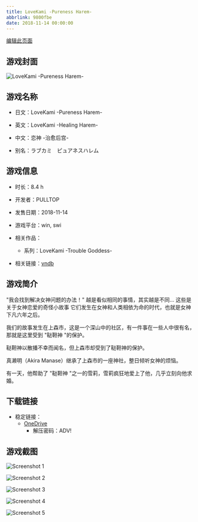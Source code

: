 ```yaml
---
title: LoveKami -Pureness Harem-
abbrlink: 9800fbe
date: 2018-11-14 00:00:00
---
```

[编辑此页面](https://github.com/ACG-3/ADV3-source/blob/main/source/_posts/games/LoveKami%20-Pureness%20Harem-.md)

## 游戏封面

![LoveKami -Pureness Harem-](https://pan.timero.xyz/d/onedrive/img_lib_001/LoveKami%20-Pureness%20Harem-_cover.avif)


## 游戏名称

- 日文：LoveKami -Pureness Harem-
- 英文：LoveKami -Healing Harem-
- 中文：恋神 -治愈后宫-

- 别名：ラブカミ　ピュアネスハレム


## 游戏信息

- 时长：8.4 h
- 开发者：PULLTOP
- 发售日期：2018-11-14
- 游戏平台：win, swi
- 相关作品：
   - 系列：LoveKami -Trouble Goddess-

- 相关链接：[vndb](https://vndb.org/v24472)


## 游戏简介

"我会找到解决女神问题的办法！"
越是看似相同的事情，其实越是不同...
这些是关于女神恋爱的奇怪小故事
它们发生在女神和人类相依为命的时代，也就是女神下凡六年之后。

我们的故事发生在上森市，这是一个深山中的社区，有一件事在一些人中很有名，那就是这里受到 "鞑靼神 "的保护。

鞑靼神以散播不幸而闻名，但上森市却受到了鞑靼神的保护。

真濑明（Akira Manase）继承了上森市的一座神社，整日倾听女神的烦恼。

有一天，他帮助了 "鞑靼神 "之一的雪莉，雪莉疯狂地爱上了他，几乎立刻向他求婚。




## 下载链接

- 稳定链接：
    - [OneDrive](https://pan.timero.xyz/onedrive/adv_lib_001/LoveKami%20-Pureness%20Harem-)
        - 解压密码：ADV!



## 游戏截图


![Screenshot 1](https://pan.timero.xyz/d/onedrive/img_lib_001/LoveKami%20-Pureness%20Harem-_Screenshot_1.avif)

![Screenshot 2](https://pan.timero.xyz/d/onedrive/img_lib_001/LoveKami%20-Pureness%20Harem-_Screenshot_2.avif)

![Screenshot 3](https://pan.timero.xyz/d/onedrive/img_lib_001/LoveKami%20-Pureness%20Harem-_Screenshot_3.avif)

![Screenshot 4](https://pan.timero.xyz/d/onedrive/img_lib_001/LoveKami%20-Pureness%20Harem-_Screenshot_4.avif)

![Screenshot 5](https://pan.timero.xyz/d/onedrive/img_lib_001/LoveKami%20-Pureness%20Harem-_Screenshot_5.avif)

